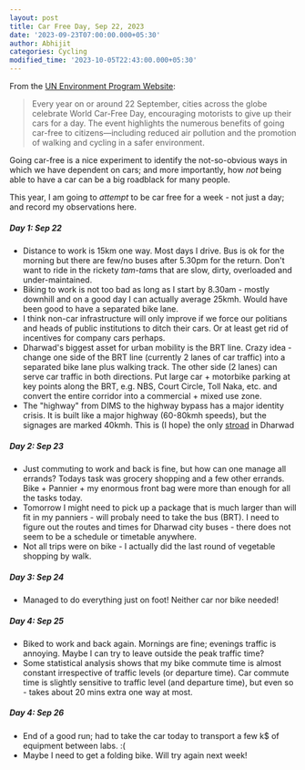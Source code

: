 ```yaml
---
layout: post
title: Car Free Day, Sep 22, 2023
date: '2023-09-23T07:00:00.000+05:30'
author: Abhijit
categories: Cycling
modified_time: '2023-10-05T22:43:00.000+05:30'
---
```


From the [UN Environment Program Website](https://www.unep.org/news-and-stories/story/world-car-free-day-22-september-great-opportunity-reduce-air-pollution):

> Every year on or around 22 September, cities across the globe celebrate World Car-Free Day, encouraging motorists to give up their cars for a day. The event highlights the numerous benefits of going car-free to citizens—including reduced air pollution and the promotion of walking and cycling in a safer environment.
> 

Going car-free is a nice experiment to identify the not-so-obvious ways in which we have dependent on cars; and more importantly, how *not* being able to have a car can be a big roadblack for many people.

<!--more-->

This year, I am going to *attempt* to be car free for a week - not just a day; and record my observations here.

##### Day 1: Sep 22
* Distance to work is 15km one way. Most days I drive. Bus is ok for the morning but there are few/no buses after 5.30pm for the return. Don't want to ride in the rickety *tam-tam*s that are slow, dirty, overloaded and under-maintained.
* Biking to work is not too bad as long as I start by 8.30am - mostly downhill and on a good day I can actually average 25kmh. Would have been good to have a separated bike lane.
* I think non-car infrastructure will only improve if we force our politians and  heads of public institutions to ditch their cars. Or at least get rid of incentives for company cars perhaps.
* Dharwad's biggest asset for urban mobility is the BRT line. Crazy idea - change one side of the BRT line (currently 2 lanes of car traffic) into a separated bike lane plus walking track.
The other side (2 lanes) can serve car traffic in both directions. Put large car + motorbike parking at key points along the BRT, e.g. NBS, Court Circle, Toll Naka, etc. and convert the entire corridor into a commercial + mixed use zone.
* The "highway" from DIMS to the highway bypass has a major identity crisis. It is built like a major highway (60-80kmh speeds), but the signages are marked 40kmh. This is (I hope) the only [stroad](https://www.youtube.com/watch?v=ORzNZUeUHAM) in Dharwad


##### Day 2: Sep 23
* Just commuting to work and back is fine, but how can one manage all errands? Todays task was grocery shopping and a few other errands. Bike + Pannier + my enormous front bag were more than enough for all the tasks today.
* Tomorrow I might need to pick up a package that is much larger than will fit in my panniers - will probaly need to take the bus (BRT). I need to figure out the routes and times for Dharwad city buses - there does not seem to be a schedule or timetable anywhere.
* Not all trips were on bike - I actually did the last round of vegetable shopping by walk.


##### Day 3: Sep 24
* Managed to do everything just on foot! Neither car nor bike needed!

##### Day 4: Sep 25
* Biked to work and back again. Mornings are fine; evenings traffic is annoying. Maybe I can try to leave outside the peak traffic time?
* Some statistical analysis shows that my bike commute time is almost constant irrespective of traffic levels (or departure time). Car commute time is slightly sensitive to traffic level (and departure time), but even so - takes about 20 mins extra one way at most.


##### Day 4: Sep 26
* End of a good run; had to take the car today to transport a few k$ of equipment between labs. :(
* Maybe I need to get a folding bike. Will try again next week!

